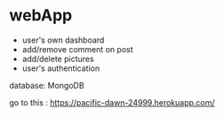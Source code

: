 # webApp
* user's own dashboard
* add/remove comment on post
* add/delete pictures
* user's authentication

database: MongoDB

go to this : https://pacific-dawn-24999.herokuapp.com/


